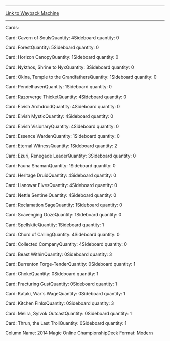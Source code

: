 
---
[Link to Wayback Machine](https://web.archive.org/web/20150827012223/http://magic.wizards.com/en/articles/decks/modern-magnus-lanttos-elf-company-2015-05-16)

[_metadata_:generator]:- "Drupal 7 (http://drupal.org)"
[_metadata_:node]:- "389611"
[_metadata_:publish_date]:- "2015-05-16"
[_metadata_:source]:- "article"
[_metadata_:title]:- "(Modern) Magnus Lantto's Elf Company"
[_metadata_:wayback_capture_timestamp]:- "2015-08-27 01:22:23"
[_metadata_:wayback_raw_url]:- "https://web.archive.org/web/20150827012223id_/http://magic.wizards.com/en/articles/decks/modern-magnus-lanttos-elf-company-2015-05-16"
[_metadata_:wayback_url]:- "http://magic.wizards.com/en/articles/decks/modern-magnus-lanttos-elf-company-2015-05-16"
---





Cards: 

Card: Cavern of SoulsQuantity: 4Sideboard quantity: 0 



Card: ForestQuantity: 5Sideboard quantity: 0 



Card: Horizon CanopyQuantity: 1Sideboard quantity: 0 



Card: Nykthos, Shrine to NyxQuantity: 3Sideboard quantity: 0 



Card: Okina, Temple to the GrandfathersQuantity: 1Sideboard quantity: 0 



Card: PendelhavenQuantity: 1Sideboard quantity: 0 



Card: Razorverge ThicketQuantity: 4Sideboard quantity: 0 



Card: Elvish ArchdruidQuantity: 4Sideboard quantity: 0 



Card: Elvish MysticQuantity: 4Sideboard quantity: 0 



Card: Elvish VisionaryQuantity: 4Sideboard quantity: 0 



Card: Essence WardenQuantity: 1Sideboard quantity: 0 



Card: Eternal WitnessQuantity: 1Sideboard quantity: 2 



Card: Ezuri, Renegade LeaderQuantity: 3Sideboard quantity: 0 



Card: Fauna ShamanQuantity: 1Sideboard quantity: 0 



Card: Heritage DruidQuantity: 4Sideboard quantity: 0 



Card: Llanowar ElvesQuantity: 4Sideboard quantity: 0 



Card: Nettle SentinelQuantity: 4Sideboard quantity: 0 



Card: Reclamation SageQuantity: 1Sideboard quantity: 0 



Card: Scavenging OozeQuantity: 1Sideboard quantity: 0 



Card: SpellskiteQuantity: 1Sideboard quantity: 1 



Card: Chord of CallingQuantity: 4Sideboard quantity: 0 



Card: Collected CompanyQuantity: 4Sideboard quantity: 0 



Card: Beast WithinQuantity: 0Sideboard quantity: 3 



Card: Burrenton Forge-TenderQuantity: 0Sideboard quantity: 1 



Card: ChokeQuantity: 0Sideboard quantity: 1 



Card: Fracturing GustQuantity: 0Sideboard quantity: 1 



Card: Kataki, War's WageQuantity: 0Sideboard quantity: 1 



Card: Kitchen FinksQuantity: 0Sideboard quantity: 3 



Card: Melira, Sylvok OutcastQuantity: 0Sideboard quantity: 1 



Card: Thrun, the Last TrollQuantity: 0Sideboard quantity: 1 

Column Name: 2014 Magic Online ChampionshipDeck Format: [Modern](/en/deck-format/modern)


 

 
